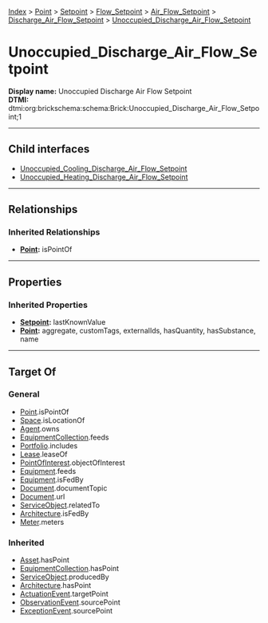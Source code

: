 [Index](../../../../../../index.md) > [Point](../../../../../Point.md) > [Setpoint](../../../../Setpoint.md) > [Flow_Setpoint](../../../Flow_Setpoint.md) > [Air_Flow_Setpoint](../../Air_Flow_Setpoint.md) > [Discharge_Air_Flow_Setpoint](../Discharge_Air_Flow_Setpoint.md) > [Unoccupied_Discharge_Air_Flow_Setpoint](#)
# Unoccupied_Discharge_Air_Flow_Setpoint

**Display name:** Unoccupied Discharge Air Flow Setpoint<br />
**DTMI:** dtmi:org:brickschema:schema:Brick:Unoccupied_Discharge_Air_Flow_Setpoint;1

---

## Child interfaces
* [Unoccupied_Cooling_Discharge_Air_Flow_Setpoint](Unoccupied_Cooling_Discharge_Air_Flow_Setpoint.md)
* [Unoccupied_Heating_Discharge_Air_Flow_Setpoint](Unoccupied_Heating_Discharge_Air_Flow_Setpoint.md)

---

## Relationships

### Inherited Relationships
* **[Point](../../../../../Point.md):** isPointOf

---

## Properties

### Inherited Properties
* **[Setpoint](../../../../Setpoint.md):** lastKnownValue
* **[Point](../../../../../Point.md):** aggregate, customTags, externalIds, hasQuantity, hasSubstance, name

---

## Target Of
### General
* [Point](../../../../../Point.md).isPointOf
* [Space](../../../../../../Space/Space.md).isLocationOf
* [Agent](../../../../../../Agent/Agent.md).owns
* [EquipmentCollection](../../../../../../Collection/EquipmentCollection.md).feeds
* [Portfolio](../../../../../../Collection/Portfolio.md).includes
* [Lease](../../../../../../Event/Lease.md).leaseOf
* [PointOfInterest](../../../../../../Information/PointOfInterest.md).objectOfInterest
* [Equipment](../../../../../../Asset/Equipment/Equipment.md).feeds
* [Equipment](../../../../../../Asset/Equipment/Equipment.md).isFedBy
* [Document](../../../../../../Information/Document/Document.md).documentTopic
* [Document](../../../../../../Information/Document/Document.md).url
* [ServiceObject](../../../../../../Information/ServiceObject/ServiceObject.md).relatedTo
* [Architecture](../../../../../../Space/Architecture/Architecture.md).isFedBy
* [Meter](../../../../../../Asset/Equipment/Meter/Meter.md).meters
### Inherited
* [Asset](../../../../../../Asset/Asset.md).hasPoint
* [EquipmentCollection](../../../../../../Collection/EquipmentCollection.md).hasPoint
* [ServiceObject](../../../../../../Information/ServiceObject/ServiceObject.md).producedBy
* [Architecture](../../../../../../Space/Architecture/Architecture.md).hasPoint
* [ActuationEvent](../../../../../../Event/PointEvent/ActuationEvent.md).targetPoint
* [ObservationEvent](../../../../../../Event/PointEvent/ObservationEvent.md).sourcePoint
* [ExceptionEvent](../../../../../../Event/PointEvent/ExceptionEvent.md).sourcePoint
